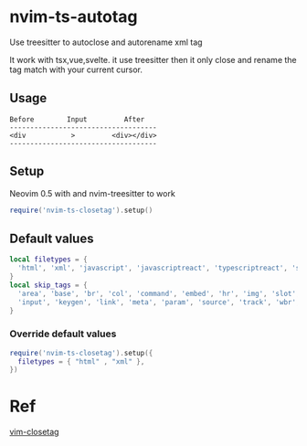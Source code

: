 # nvim-ts-autotag

Use treesitter to autoclose and autorename xml tag

It work with tsx,vue,svelte. it use treesitter then it only close and rename the tag match with your current cursor.



## Usage

``` text
Before        Input         After
------------------------------------
<div           >         <div></div> 
------------------------------------
```


## Setup
Neovim 0.5 with and nvim-treesitter to work

``` lua
require('nvim-ts-closetag').setup()
```

## Default values

``` lua
local filetypes = {
  'html', 'xml', 'javascript', 'javascriptreact', 'typescriptreact', 'svelte', 'vue'
}
local skip_tags = {
  'area', 'base', 'br', 'col', 'command', 'embed', 'hr', 'img', 'slot',
  'input', 'keygen', 'link', 'meta', 'param', 'source', 'track', 'wbr','menuitem'
}

```

### Override default values

``` lua
require('nvim-ts-closetag').setup({
  filetypes = { "html" , "xml" },
})
```

# Ref
[vim-closetag](https://github.com/alvan/vim-closetag/edit/master/README.md)
